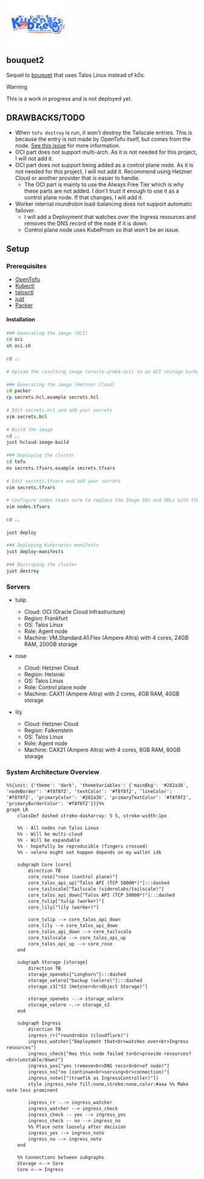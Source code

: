 <img src="https://raw.githubusercontent.com/xelab04/ServiceLogos/refs/heads/main/Kubernetes/Kubernetes%20V3.png"  height="100">

## bouquet2
Sequel to [bouquet](https://github.com/kreatoo/bouquet) that uses Talos Linux instead of k0s.

> [!WARNING]
> This is a work in progress and is not deployed yet.

## DRAWBACKS/TODO
* When `tofu destroy` is run, it won't destroy the Tailscale entries. This is because the entry is not made by OpenTofu itself, but comes from the node. [See this issue](https://github.com/tailscale/terraform-provider-tailscale/issues/68) for more information.
* OCI part does not support multi-arch. As it is not needed for this project, I will not add it.
* OCI part does not support being added as a control plane node. As it is not needed for this project, I will not add it. Recommend using Hetzner Cloud or another provider that is easier to handle.
  * The OCI part is mainly to use the Always Free Tier which is why these parts are not added. I don't trust it enough to use it as a control plane node. If that changes, I will add it.
* Worker internal roundrobin load-balancing does not support automatic failover.
  * I will add a Deployment that watches over the Ingress resources and removes the DNS record of the node if it is down.
  * Control plane node uses KubePrism so that won't be an issue.

## Setup

### Prerequisites
* [OpenTofu](https://opentofu.org)
* [Kubectl](https://kubernetes.io/docs/tasks/tools/)
* [talosctl](https://www.talos.dev/v1.9/introduction/quickstart/#talosctl)
* [just](https://github.com/casey/just)
* [Packer](https://www.packer.io/)

#### Installation
```bash
### Generating the image (OCI)
cd oci
sh oci.sh

cd ..

# Upload the resulting image (oracle-arm64.oci) to an OCI storage bucket and get its URL

### Generating the image (Hetzner Cloud)
cd packer
cp secrets.hcl.example secrets.hcl

# Edit secrets.hcl and add your secrets
vim secrets.hcl

# Build the image
cd ..
just hcloud-image-build

### Deploying the cluster
cd tofu
mv secrets.tfvars.example secrets.tfvars

# Edit secrets.tfvars and add your secrets
vim secrets.tfvars

# Configure nodes (make sure to replace the Image IDs and URLs with the correct ones)
vim nodes.tfvars

cd ..

just deploy

### Deploying Kubernetes manifests
just deploy-manifests

### Destroying the cluster
just destroy
```


### Servers

* tulip
    * Cloud: OCI (Oracle Cloud Infrastructure)
    * Region: Frankfurt
    * OS: Talos Linux
    * Role: Agent node
    * Machine: VM.Standard.A1.Flex (Ampere Altra) with 4 cores, 24GB RAM, 200GB storage

* rose
    * Cloud: Hetzner Cloud
    * Region: Helsinki
    * OS: Talos Linux
    * Role: Control plane node
    * Machine: CAX11 (Ampere Altra) with 2 cores, 4GB RAM, 40GB storage
 
* lily
    * Cloud: Hetzner Cloud
    * Region: Falkenstein
    * OS: Talos Linux
    * Role: Agent node
    * Machine: CAX21 (Ampere Altra) with 4 cores, 8GB RAM, 80GB storage

### System Architecture Overview
```mermaid
%%{init: {'theme': 'dark', 'themeVariables': {'mainBkg': '#282a36', 'nodeBorder': '#f8f8f2', 'textColor': '#f8f8f2', 'lineColor': '#f8f8f2', 'primaryColor': '#282a36', 'primaryTextColor': '#f8f8f2', 'primaryBorderColor': '#f8f8f2'}}}%%
graph LR
    classDef dashed stroke-dasharray: 5 5, stroke-width:1px

    %% - All nodes run Talos Linux
    %% - Will be multi-cloud
    %% - Will be expandable
    %% - hopefully be reproducible (fingers crossed)
    %% - velero might not happen depends on my wallet idk

    subgraph Core [core]
        direction TB
        core_rose["rose (control plane)"]
        core_talos_api_up["Talos API (TCP 50000*)"]:::dashed
        core_tailscale["Tailscale (siderolabs/tailscale)"]
        core_talos_api_down["Talos API (TCP 50000*)"]:::dashed
        core_tulip["tulip (worker)"]
        core_lily["lily (worker)"]

        core_tulip --> core_talos_api_down
        core_lily --> core_talos_api_down
        core_talos_api_down --> core_tailscale
        core_tailscale --> core_talos_api_up
        core_talos_api_up --> core_rose
    end

    subgraph Storage [storage]
        direction TB
        storage_openebs{"Longhorn"}:::dashed
        storage_velero["backup (velero)"]:::dashed
        storage_s3["S3 (Hetzner<br>Object Storage)"]

        storage_openebs -.-> storage_velero
        storage_velero -.-> storage_s3
    end

    subgraph Ingress
        direction TB
        ingress_rr("roundrobin (cloudflare)")
        ingress_watcher["Deployment that<br>watches over<br>Ingress resources"]
        ingress_check{"Has this node failed to<br>provide resources?<br>(unstable/down)"}
        ingress_yes["yes (remove<br>DNS record<br>of node)"]
        ingress_no["no (continue<br>serving<br>connection)"]
        ingress_note(["(traefik as IngressController)"])
        style ingress_note fill:none,stroke:none,color:#aaa %% Make note less prominent

        ingress_rr -.-> ingress_watcher
        ingress_watcher --> ingress_check
        ingress_check -- yes --> ingress_yes
        ingress_check -- no --> ingress_no
        %% Place note loosely after decision
        ingress_yes --> ingress_note
        ingress_no --> ingress_note
    end

    %% Connections between subgraphs
    Storage <--> Core
    Core <--> Ingress
```
